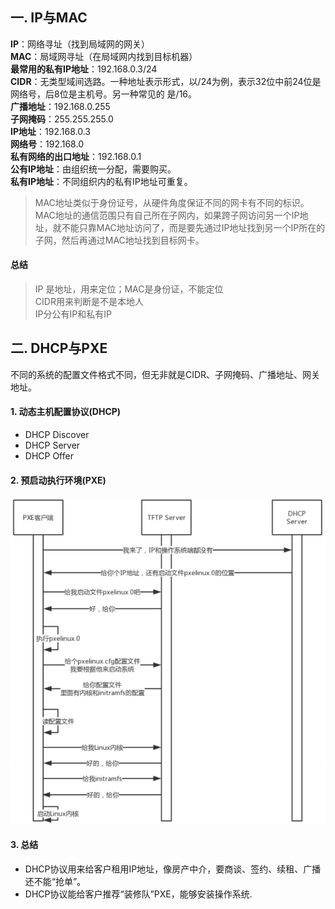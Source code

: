 ## 一. IP与MAC
**IP**：网络寻址（找到局域网的网关）  
**MAC**：局域网寻址（在局域网内找到目标机器）  
**最常用的私有IP地址**：192.168.0.3/24  
**CIDR**：无类型域间选路。一种地址表示形式，以/24为例，表示32位中前24位是网络号，后8位是主机号。另一种常见的 是/16。  
**广播地址**：192.168.0.255  
**子网掩码**：255.255.255.0  
**IP地址**：192.168.0.3  
**网络号**：192.168.0  
**私有网络的出口地址**：192.168.0.1  
**公有IP地址**：由组织统一分配，需要购买。  
**私有IP地址**：不同组织内的私有IP地址可重复。  

>MAC地址类似于身份证号，从硬件角度保证不同的网卡有不同的标识。
MAC地址的通信范围只有自己所在子网内，如果跨子网访问另一个IP地址，就不能只靠MAC地址访问了，而是要先通过IP地址找到另一个IP所在的子网，然后再通过MAC地址找到目标网卡。

#### 总结
>IP 是地址，用来定位；MAC是身份证，不能定位  
CIDR用来判断是不是本地人  
IP分公有IP和私有IP

## 二. DHCP与PXE
不同的系统的配置文件格式不同，但无非就是CIDR、子网掩码、广播地址、网关地址。
#### 1. 动态主机配置协议(DHCP)  
* DHCP Discover  
* DHCP Server  
* DHCP Offer  

#### 2. 预启动执行环境(PXE)
![PXE流程](PXE.png)

#### 3. 总结
* DHCP协议用来给客户租用IP地址，像房产中介，要商谈、签约、续租、广播还不能“抢单”。  
* DHCP协议能给客户推荐“装修队”PXE，能够安装操作系统.
